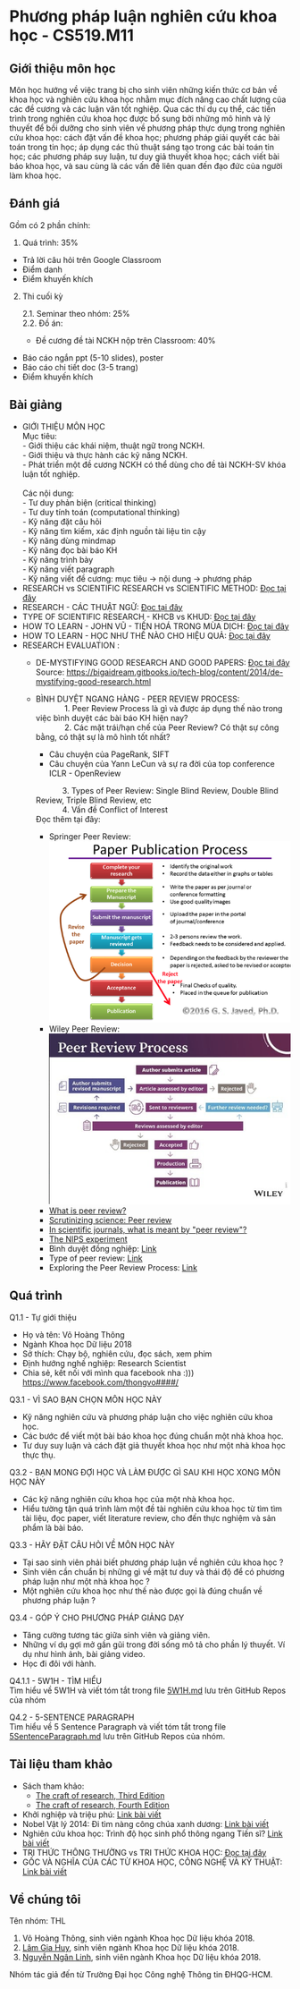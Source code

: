 # Phương pháp luận nghiên cứu khoa học - CS519.M11
## Giới thiệu môn học
Môn học hướng về việc trang bị cho sinh viên những kiến thức cơ bản về khoa học và nghiên cứu khoa học nhằm mục đích nâng cao chất lượng của các đề cương và các luận văn tốt nghiệp. Qua các thí dụ cụ thể, các tiến trình trong nghiên cứu khoa học được bổ sung bởi những mô hình và lý thuyết để bồi dưỡng cho sinh viên về phương pháp thực dụng trong nghiên cứu khoa học: cách đặt vấn đề khoa học; phương pháp giải quyết các bài toán trong tin học; áp dụng các thủ thuật sáng tạo trong các bài toán tin học; các phương pháp suy luận, tư duy giả thuyết khoa học; cách viết bài báo khoa học, và sau cùng là các vấn đề liên quan đến đạo đức của người làm khoa học.

## Đánh giá

Gồm có 2 phần chính:

1. Quá trình: 35%
- Trả lời câu hỏi trên Google Classroom
- Điểm danh
- Điểm khuyến khích

2. Thi cuối kỳ

    2.1. Seminar theo nhóm: 25% </br>
    2.2. Đồ án:
    - Đề cương đề tài NCKH nộp trên Classroom: 40%
+ Báo cáo ngắn ppt (5-10 slides), poster
+ Báo cáo chi tiết doc (3-5 trang)
+ Điểm khuyến khích

## Bài giảng
- GIỚI THIỆU MÔN HỌC </br>
        Mục tiêu: </br>
        - Giới thiệu các khái niệm, thuật ngữ trong NCKH. </br> 
        - Giới thiệu và thực hành các kỹ năng NCKH. </br>
        - Phát triển một đề cương NCKH có thể dùng cho
        đề tài NCKH-SV khóa luận tốt nghiệp. </br>
        </br>
        Các nội dung: </br>
        - Tư duy phản biện (critical thinking) </br>
        - Tư duy tính toán (computational thinking) </br>
        - Kỹ năng đặt câu hỏi </br>
        - Kỹ năng tìm kiếm, xác định nguồn tài liệu tin cậy </br>
        - Kỹ năng dùng mindmap </br>
        - Kỹ năng đọc bài báo KH </br>
        - Kỹ năng trình bày </br>
        - Kỹ năng viết paragraph </br>
        - Kỹ năng viết đề cương: mục tiêu → nội dung → phương pháp </br>
- RESEARCH vs SCIENTIFIC RESEARCH vs SCIENTIFIC METHOD: [Đọc tại đây](https://github.com/thongvhoang/CS519.M11/blob/master/RESEARCH%20vs%20SCIENTIFIC%20RESEARCH%20vs%20SCIENTIFIC%20METHOD.md)
- RESEARCH - CÁC THUẬT NGỮ: [Đọc tại đây](https://github.com/thongvhoang/CS519.M11/blob/master/RESEARCH%20-%20C%C3%81C%20THU%E1%BA%ACT%20NG%E1%BB%AE.md)
- TYPE OF SCIENTIFIC RESEARCH  - KHCB vs KHUD: [Đọc tại đây](https://github.com/thongvhoang/CS519.M11/blob/master/TYPE%20OF%20SCIENTIFIC%20RESEARCH%20%20-%20KHCB%20vs%20KHUD.md)
- HOW TO LEARN - JOHN VŨ - TIẾN HOÁ TRONG MÙA DỊCH: [Đọc tại đây](https://vnexpress.net/tien-hoa-trong-mua-dich-4273974.html)
- HOW TO LEARN - HỌC NHƯ THẾ NÀO CHO HIỆU QUẢ: [Đọc tại đây](https://zingnews.vn/video-gs-truong-nguyen-thanh-tu-van-cach-hoc-de-lam-viec-voi-robot-post922606.html)
- RESEARCH EVALUATION : </br>
    - DE-MYSTIFYING GOOD RESEARCH AND GOOD PAPERS: [Đọc tại đây](https://github.com/thongvhoang/CS519.M11/blob/master/De-Mystifying%20Good%20Research%20and%20Good%20Papers%20(repost).pdf) </br>
        Source: https://bigaidream.gitbooks.io/tech-blog/content/2014/de-mystifying-good-research.html </br>
    - BÌNH DUYỆT NGANG HÀNG - PEER REVIEW PROCESS: </br>
        &nbsp;&nbsp;&nbsp;&nbsp;&nbsp;&nbsp;&nbsp;&nbsp;&nbsp;&nbsp;&nbsp;&nbsp;&nbsp;1. Peer Review Process là gì và được áp dụng thế nào trong việc bình duyệt các bài báo KH hiện nay? </br>
        &nbsp;&nbsp;&nbsp;&nbsp;&nbsp;&nbsp;&nbsp;&nbsp;&nbsp;&nbsp;&nbsp;&nbsp;&nbsp;2. Các mặt trái/hạn chế của Peer Review? Có thật sự công bằng, có thật sự là mô hình tốt nhất? </br>
        - Câu chuyện của PageRank, SIFT </br>
        - Câu chuyện của Yann LeCun và sự ra đời của top conference ICLR - OpenReview </br> 
        
        &nbsp;&nbsp; &nbsp;&nbsp; &nbsp;&nbsp; &nbsp;&nbsp;
            3. Types of Peer Review: Single Blind Review, Double Blind Review, Triple Blind Review, etc </br>
        &nbsp;&nbsp;&nbsp;&nbsp;&nbsp;&nbsp;&nbsp;&nbsp;&nbsp;&nbsp;&nbsp;&nbsp;4. Vấn đề Conflict of Interest </br>
    Đọc thêm tại đây: </br>
        - Springer Peer Review:
        ![Springer PeerReview](Springer-PeerReview.png)
        - Wiley Peer Review:
        ![Wiley Peer Review](Wiley-Peer-Review-Process.png)
        - [What is peer review?](https://www.elsevier.com/reviewers/what-is-peer-review)
        - [Scrutinizing science: Peer review](https://undsci.berkeley.edu/article/howscienceworks_16)
        - [In scientific journals, what is meant by "peer review"?](https://www.quora.com/In-scientific-journals-what-is-meant-by-peer-review)
        - [The NIPS experiment](http://blog.mrtz.org/2014/12/15/the-nips-experiment.html)
        - Bình duyệt đồng nghiệp: [Link](https://www.lypham.net/?p=1113)
        - Type of peer review: [Link](https://authorservices.wiley.com/Reviewers/journal-reviewers/what-is-peer-review/types-of-peer-review.html)
        - Exploring the Peer Review Process: [Link](https://www.wiley.com/network/researchers/being-a-peer-reviewer/exploring-the-peer-review-process)
        

## Quá trình
Q1.1 - Tự giới thiệu
- Họ và tên: Võ Hoàng Thông
- Ngành Khoa học Dữ liệu 2018
- Sở thích: Chạy bộ, nghiên cứu, đọc sách, xem phim
- Định hướng nghề nghiệp: Research Scientist
- Chia sẻ, kết nối với mình qua facebook nha :))) https://www.facebook.com/thongvo####/ </br>

Q3.1 - VÌ SAO BẠN CHỌN MÔN HỌC NÀY
- Kỹ năng nghiên cứu và phương pháp luận cho việc nghiên cứu khoa học.
- Các bước để viết một bài báo khoa học đúng chuẩn một nhà khoa học.
- Tư duy suy luận và cách đặt giả thuyết khoa học như một nhà khoa học thực thụ.

Q3.2 - BẠN MONG ĐỢI HỌC VÀ LÀM ĐƯỢC GÌ SAU KHI HỌC XONG MÔN HỌC NÀY
- Các kỹ năng nghiên cứu khoa học của một nhà khoa học.
- Hiểu tường tận quá trình làm một đề tài nghiên cứu khoa học từ tìm tìm tài liệu, đọc paper, viết literature review, cho đến thực nghiệm và sản phẩm là bài báo.

Q3.3 - HÃY ĐẶT CÂU HỎI VỀ MÔN HỌC NÀY
- Tại sao sinh viên phải biết phương pháp luận về nghiên cứu khoa học ?
- Sinh viên cần chuẩn bị những gì về mặt tư duy và thái độ để có phương pháp luận như một nhà khoa học ?
- Một nghiên cứu khoa học như thế nào được gọi là đúng chuẩn về phương pháp luận ?

Q3.4 - GÓP Ý CHO PHƯƠNG PHÁP GIẢNG DẠY
- Tăng cường tương tác giữa sinh viên và giảng viên.
- Những ví dụ gợi mở gần gũi trong đời sống mô tả cho phần lý thuyết. Ví dụ như hình ảnh, bài giảng video.
- Học đi đôi với hành.

Q4.1.1 - 5W1H - TÌM HIỂU </br>
Tìm hiểu về 5W1H và viết tóm tắt trong file [5W1H.md](https://github.com/thongvhoang/CS519.M11/blob/master/5W1H.md) lưu trên GitHub Repos của nhóm

Q4.2 - 5-SENTENCE PARAGRAPH </br>
Tìm hiểu về 5 Sentence Paragraph và viết tóm tắt trong file [5SentenceParagraph.md](5SentenceParagraph.md) lưu trên GitHub Repos của nhóm.

## Tài liệu tham khảo
- Sách tham khảo: 
    - [The craft of research, Third Edition](https://github.com/thongvhoang/CS519.M11/blob/master/The_Craft_of_Research.pdf)
    - [The craft of research, Fourth Edition](https://github.com/thongvhoang/CS519.M11/blob/master/The_Craft_of_Research_Fourth_Edition.pdf)
- Khởi nghiệp và triệu phú: [Link bài viết](https://vnexpress.net/khoi-nghiep-va-trieu-phu-4279807.html)
- Nobel Vật lý 2014: Đi tìm nàng công chúa xanh dương: [Link bài viết](https://tuoitre.vn/nobel-vat-ly-2014%C2%A0di-tim-nang-cong-chua-xanh-duong-659146.htm)
- Nghiên cứu khoa học: Trình độ học sinh phổ thông ngang Tiến sĩ? [Link bài viết](https://vietnamnet.vn/vn/giao-duc/khoa-hoc/nghien-cuu-khoa-hoc-trinh-do-hoc-sinh-pho-thong-ngang-tien-si-723452.html)
- TRI THỨC THÔNG THƯỜNG vs TRI THỨC KHOA HỌC: [Đọc tại đây](https://github.com/thongvhoang/CS519.M11/blob/master/TRI%20TH%E1%BB%A8C%20TH%C3%94NG%20TH%C6%AF%E1%BB%9CNG%20vs%20TRI%20TH%E1%BB%A8C%20KHOA%20H%E1%BB%8CC.md)
- GỐC VÀ NGHĨA CỦA CÁC TỪ KHOA HỌC, CÔNG NGHỆ VÀ KỸ THUẬT: [Link bài viết](https://www.vnu.edu.vn/btdhqghn/?C1991/N12677/Goc-va-nghia-cua-cac-tu-khoa-hoc,-cong-nghe-va-ky-thuat.htm)

## Về chúng tôi
Tên nhóm: THL
1. Võ Hoàng Thông, sinh viên ngành Khoa học Dữ liệu khóa 2018. <br/>
2. [Lâm Gia Huy](https://github.com/huylgia/CS519.M11), sinh viên ngành Khoa học Dữ liệu khóa 2018. <br/>
3. [Nguyễn Ngân Linh](https://github.com/tteokl/CS519.M11), sinh viên ngành Khoa học Dữ liệu khóa 2018. <br/>

Nhóm tác giả đến từ Trường Đại học Công nghệ Thông tin ĐHQG-HCM.

